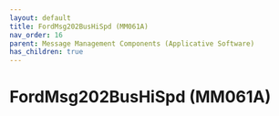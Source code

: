 ```yaml
---
layout: default
title: FordMsg202BusHiSpd (MM061A)
nav_order: 16
parent: Message Management Components (Applicative Software)
has_children: true
---
```

# FordMsg202BusHiSpd (MM061A)

